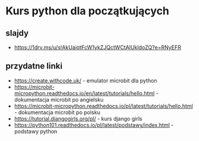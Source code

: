 # Kurs python dla początkujących

## slajdy
* https://1drv.ms/u/s!AkUaiqtFcW1ykZJQctWCtAIUkldoZQ?e=RNyEFR

## przydatne linki
* https://create.withcode.uk/ - emulator microbit dla python
* https://microbit-micropython.readthedocs.io/en/latest/tutorials/hello.html - dokumentacja microbit po angielsku
* https://microbit-micropython.readthedocs.io/pl/latest/tutorials/hello.html - dokumentacja microbit po polsku
* https://tutorial.djangogirls.org/pl/ - kurs django girls
* https://python101.readthedocs.io/pl/latest/podstawy/index.html - podstawy python
